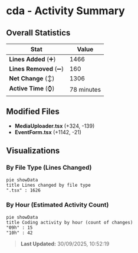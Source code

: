 # cda - Activity Summary 

## Overall Statistics

| Stat                   | Value                                                             |
| ---------------------- | ----------------------------------------------------------------- |
| **Lines Added** (➕)   | 1466                                          |
| **Lines Removed** (➖) | 160                                        |
| **Net Change** (↕)    | 1306                |
| **Active Time** (⌚)   | 78 minutes |


## Modified Files
- **MediaUploader.tsx** (+324, -139)
- **EventForm.tsx** (+1142, -21)

## Visualizations

### By File Type (Lines Changed)

```mermaid
pie showData
title Lines changed by file type
".tsx" : 1626
```

### By Hour (Estimated Activity Count)

```mermaid
pie showData
title Coding activity by hour (count of changes)
"09h" : 15
"10h" : 42
```


> **Last Updated:** 30/09/2025, 10:52:19